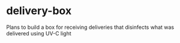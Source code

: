# delivery-box
Plans to build a box for receiving deliveries that disinfects what was delivered using UV-C light
